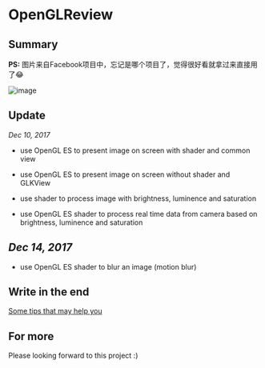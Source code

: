 # OpenGLReview

**Summary**
---

**PS:** 图片来自Facebook项目中，忘记是哪个项目了，觉得很好看就拿过来直接用了😂

![image](https://github.com/DribsAndDrabs1129/OpenGLReview/blob/master/screenshot/test.gif?2)

**Update**
---

*Dec 10, 2017*

- use OpenGL ES to present image on screen with shader and common view

- use OpenGL ES to present image on screen without shader and GLKView 

- use shader to process image with brightness, luminence and saturation

- use OpenGL ES shader to process real time data from camera based on brightness, luminence and saturation

*Dec 14, 2017*
---

- use OpenGL ES shader to blur an image (motion blur)

**Write in the end**
---

[Some tips that may help you](http://blog.csdn.net/u013883974/article/details/78763978 "OpenGL ES 渲染和简单的滤镜效果")

**For more**
---

Please looking forward to this project :)
